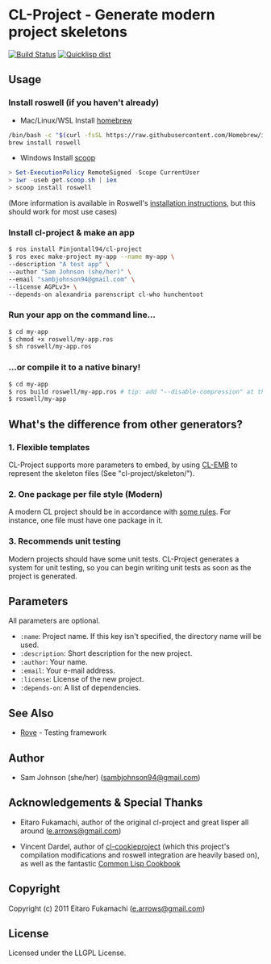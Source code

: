 # CL-Project - Generate modern project skeletons

[![Build Status](https://travis-ci.org/fukamachi/cl-project.svg?branch=master)](https://travis-ci.org/fukamachi/cl-project)
[![Quicklisp dist](http://quickdocs.org/badge/cl-project.svg)](http://quickdocs.org/cl-project/)

## Usage

### Install roswell (if you haven't already)

* Mac/Linux/WSL
Install [homebrew](https://brew.sh/)

```bash
/bin/bash -c "$(curl -fsSL https://raw.githubusercontent.com/Homebrew/install/HEAD/install.sh)"
brew install roswell
```

* Windows
Install [scoop](https://scoop.sh/)

```Powershell
> Set-ExecutionPolicy RemoteSigned -Scope CurrentUser
> iwr -useb get.scoop.sh | iex
> scoop install roswell
```

(More information is available in Roswell's [installation instructions](https://github.com/roswell/roswell/wiki/Installation),
but this should work for most use cases)

### Install cl-project & make an app
```bash
$ ros install Pinjontall94/cl-project
$ ros exec make-project my-app --name my-app \
--description "A test app" \
--author "Sam Johnson (she/her)" \
--email "sambjohnson94@gmail.com" \
--license AGPLv3+ \
--depends-on alexandria parenscript cl-who hunchentoot
```

### Run your app on the command line...
```bash
$ cd my-app
$ chmod +x roswell/my-app.ros
$ sh roswell/my-app.ros
```

### ...or compile it to a native binary!
```bash
$ cd my-app
$ ros build roswell/my-app.ros # tip: add "--disable-compression" at the end of this line for even faster startup times!
$ roswell/my-app
```

## What's the difference from other generators?

### 1. Flexible templates

CL-Project supports more parameters to embed, by using [CL-EMB](http://common-lisp.net/project/cl-emb/) to represent the skeleton files (See "cl-project/skeleton/").

### 2. One package per file style (Modern)

A modern CL project should be in accordance with [some rules](http://labs.ariel-networks.com/cl-style-guide.html). For instance, one file must have one package in it.

### 3. Recommends unit testing

Modern projects should have some unit tests. CL-Project generates a system for unit testing, so you can begin writing unit tests as soon as the project is generated.

## Parameters

All parameters are optional.

* `:name`: Project name. If this key isn't specified, the directory name will be used.
* `:description`: Short description for the new project.
* `:author`: Your name.
* `:email`: Your e-mail address.
* `:license`: License of the new project.
* `:depends-on`: A list of dependencies.

## See Also
- [Rove](https://github.com/fukamachi/rove) - Testing framework

## Author

* Sam Johnson (she/her) (sambjohnson94@gmail.com)

## Acknowledgements & Special Thanks

* Eitaro Fukamachi, author of the original cl-project and great lisper all around (e.arrows@gmail.com)

* Vincent Dardel, author of [cl-cookieproject](https://github.com/vindarel/cl-cookieproject)
(which this project's compilation modifications and roswell integration are heavily based on),
as well as the fantastic [Common Lisp Cookbook](https://lispcookbook.github.io/cl-cookbook/)

## Copyright

Copyright (c) 2011 Eitaro Fukamachi (e.arrows@gmail.com)

## License

Licensed under the LLGPL License.
